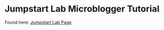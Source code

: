 # Jumpstart Lab Microblogger Tutorial
Found here: [Jumpstart Lab Page](http://tutorials.jumpstartlab.com/projects/microblogger.html)
